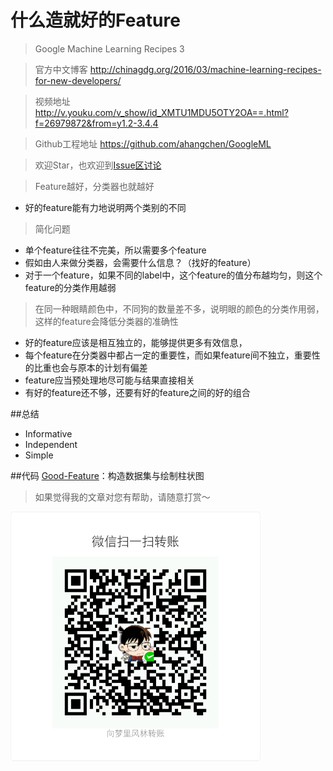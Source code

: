 # 什么造就好的Feature
> Google Machine Learning Recipes 3

> 官方中文博客 http://chinagdg.org/2016/03/machine-learning-recipes-for-new-developers/

> 视频地址 http://v.youku.com/v_show/id_XMTU1MDU5OTY2OA==.html?f=26979872&from=y1.2-3.4.4

> Github工程地址 https://github.com/ahangchen/GoogleML

> 欢迎Star，也欢迎到[Issue区讨论](https://github.com/ahangchen/GoogleML/issues)


> Feature越好，分类器也就越好

- 好的feature能有力地说明两个类别的不同
> 简化问题
- 单个feature往往不完美，所以需要多个feature
- 假如由人来做分类器，会需要什么信息？（找好的feature）
- 对于一个feature，如果不同的label中，这个feature的值分布越均匀，则这个feature的分类作用越弱
> 在同一种眼睛颜色中，不同狗的数量差不多，说明眼的颜色的分类作用弱，这样的feature会降低分类器的准确性
- 好的feature应该是相互独立的，能够提供更多有效信息，
- 每个feature在分类器中都占一定的重要性，而如果feature间不独立，重要性的比重也会与原本的计划有偏差
- feature应当预处理地尽可能与结果直接相关
- 有好的feature还不够，还要有好的feature之间的好的组合

##总结
- Informative 
- Independent
- Simple


##代码
[Good-Feature](../../src/dogs.py)：构造数据集与绘制柱状图

> 如果觉得我的文章对您有帮助，请随意打赏～

<img src="../../res/wxmoney.jpg" width = "400" height = "400" alt="图片名称" align=center />
